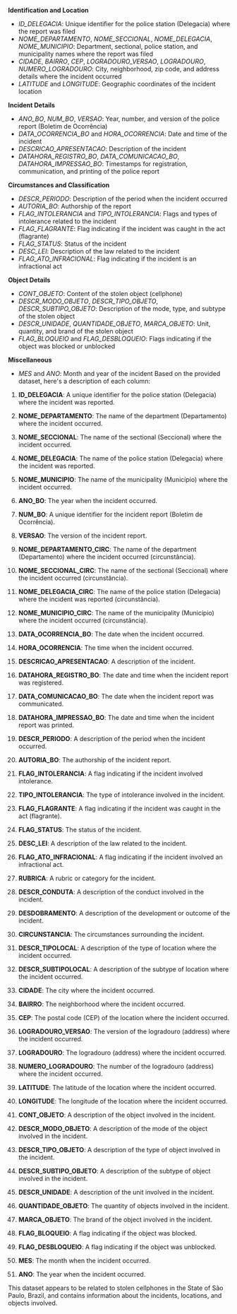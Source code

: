 **Identification and Location**

* *ID_DELEGACIA*: Unique identifier for the police station (Delegacia) where the report was filed
* *NOME_DEPARTAMENTO*, *NOME_SECCIONAL*, *NOME_DELEGACIA*, *NOME_MUNICIPIO*: Department, sectional, police station, and municipality names where the report was filed
* *CIDADE*, *BAIRRO*, *CEP*, *LOGRADOURO_VERSAO*, *LOGRADOURO*, *NUMERO_LOGRADOURO*: City, neighborhood, zip code, and address details where the incident occurred
* *LATITUDE* and *LONGITUDE*: Geographic coordinates of the incident location

**Incident Details**

* *ANO_BO*, *NUM_BO*, *VERSAO*: Year, number, and version of the police report (Boletim de Ocorrência)
* *DATA_OCORRENCIA_BO* and *HORA_OCORRENCIA*: Date and time of the incident
* *DESCRICAO_APRESENTACAO*: Description of the incident
* *DATAHORA_REGISTRO_BO*, *DATA_COMUNICACAO_BO*, *DATAHORA_IMPRESSAO_BO*: Timestamps for registration, communication, and printing of the police report

**Circumstances and Classification**

* *DESCR_PERIODO*: Description of the period when the incident occurred
* *AUTORIA_BO*: Authorship of the report
* *FLAG_INTOLERANCIA* and *TIPO_INTOLERANCIA*: Flags and types of intolerance related to the incident
* *FLAG_FLAGRANTE*: Flag indicating if the incident was caught in the act (flagrante)
* *FLAG_STATUS*: Status of the incident
* *DESC_LEI*: Description of the law related to the incident
* *FLAG_ATO_INFRACIONAL*: Flag indicating if the incident is an infractional act

**Object Details**

* *CONT_OBJETO*: Content of the stolen object (cellphone)
* *DESCR_MODO_OBJETO*, *DESCR_TIPO_OBJETO*, *DESCR_SUBTIPO_OBJETO*: Description of the mode, type, and subtype of the stolen object
* *DESCR_UNIDADE*, *QUANTIDADE_OBJETO*, *MARCA_OBJETO*: Unit, quantity, and brand of the stolen object
* *FLAG_BLOQUEIO* and *FLAG_DESBLOQUEIO*: Flags indicating if the object was blocked or unblocked

**Miscellaneous**

* *MES* and *ANO*: Month and year of the incident
Based on the provided dataset, here's a description of each column:

1. **ID_DELEGACIA**: A unique identifier for the police station (Delegacia) where the incident was reported.

2. **NOME_DEPARTAMENTO**: The name of the department (Departamento) where the incident occurred.

3. **NOME_SECCIONAL**: The name of the sectional (Seccional) where the incident occurred.

4. **NOME_DELEGACIA**: The name of the police station (Delegacia) where the incident was reported.

5. **NOME_MUNICIPIO**: The name of the municipality (Município) where the incident occurred.

6. **ANO_BO**: The year when the incident occurred.

7. **NUM_BO**: A unique identifier for the incident report (Boletim de Ocorrência).

8. **VERSAO**: The version of the incident report.

9. **NOME_DEPARTAMENTO_CIRC**: The name of the department (Departamento) where the incident occurred (circunstância).

10. **NOME_SECCIONAL_CIRC**: The name of the sectional (Seccional) where the incident occurred (circunstância).

11. **NOME_DELEGACIA_CIRC**: The name of the police station (Delegacia) where the incident was reported (circunstância).

12. **NOME_MUNICIPIO_CIRC**: The name of the municipality (Município) where the incident occurred (circunstância).

13. **DATA_OCORRENCIA_BO**: The date when the incident occurred.

14. **HORA_OCORRENCIA**: The time when the incident occurred.

15. **DESCRICAO_APRESENTACAO**: A description of the incident.

16. **DATAHORA_REGISTRO_BO**: The date and time when the incident report was registered.

17. **DATA_COMUNICACAO_BO**: The date when the incident report was communicated.

18. **DATAHORA_IMPRESSAO_BO**: The date and time when the incident report was printed.

19. **DESCR_PERIODO**: A description of the period when the incident occurred.

20. **AUTORIA_BO**: The authorship of the incident report.

21. **FLAG_INTOLERANCIA**: A flag indicating if the incident involved intolerance.

22. **TIPO_INTOLERANCIA**: The type of intolerance involved in the incident.

23. **FLAG_FLAGRANTE**: A flag indicating if the incident was caught in the act (flagrante).

24. **FLAG_STATUS**: The status of the incident.

25. **DESC_LEI**: A description of the law related to the incident.

26. **FLAG_ATO_INFRACIONAL**: A flag indicating if the incident involved an infractional act.

27. **RUBRICA**: A rubric or category for the incident.

28. **DESCR_CONDUTA**: A description of the conduct involved in the incident.

29. **DESDOBRAMENTO**: A description of the development or outcome of the incident.

30. **CIRCUNSTANCIA**: The circumstances surrounding the incident.

31. **DESCR_TIPOLOCAL**: A description of the type of location where the incident occurred.

32. **DESCR_SUBTIPOLOCAL**: A description of the subtype of location where the incident occurred.

33. **CIDADE**: The city where the incident occurred.

34. **BAIRRO**: The neighborhood where the incident occurred.

35. **CEP**: The postal code (CEP) of the location where the incident occurred.

36. **LOGRADOURO_VERSAO**: The version of the logradouro (address) where the incident occurred.

37. **LOGRADOURO**: The logradouro (address) where the incident occurred.

38. **NUMERO_LOGRADOURO**: The number of the logradouro (address) where the incident occurred.

39. **LATITUDE**: The latitude of the location where the incident occurred.

40. **LONGITUDE**: The longitude of the location where the incident occurred.

41. **CONT_OBJETO**: A description of the object involved in the incident.

42. **DESCR_MODO_OBJETO**: A description of the mode of the object involved in the incident.

43. **DESCR_TIPO_OBJETO**: A description of the type of object involved in the incident.

44. **DESCR_SUBTIPO_OBJETO**: A description of the subtype of object involved in the incident.

45. **DESCR_UNIDADE**: A description of the unit involved in the incident.

46. **QUANTIDADE_OBJETO**: The quantity of objects involved in the incident.

47. **MARCA_OBJETO**: The brand of the object involved in the incident.

48. **FLAG_BLOQUEIO**: A flag indicating if the object was blocked.

49. **FLAG_DESBLOQUEIO**: A flag indicating if the object was unblocked.

50. **MES**: The month when the incident occurred.

51. **ANO**: The year when the incident occurred.

This dataset appears to be related to stolen cellphones in the State of São Paulo, Brazil, and contains information about the incidents, locations, and objects involved.